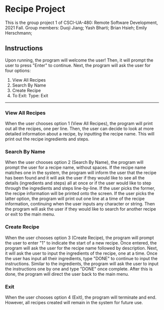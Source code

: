 # Recipe Project
This is the group project 1 of CSCI-UA-480: Remote Software Development, 2021 Fall.
Group members:
Duoji Jiang;
Yash Bharti;
Brian Hsieh;
Emily Herschmann;

## Instructions

Upon running, the program will welcome the user! Then, it will prompt the user to press "Enter" to continue.
Next, the program will ask the user for four options: 
 1. View All Recipes
 2. Search By Name
 3. Create Recipe
 4. To Exit: Type: Exit

----------------------------------------------------------------

### View All Recipes

When the user chooses option 1 (View All Recipes), the program will print out all the recipes, one per line. 
Then, the user can decide to look at more detailed information about a recipe, by inputting the recipe name. This will print out the recipe ingredients and steps.

### Search By Name

When the user chooses option 2 (Search By Name), the program will prompt the user for a recipe name, without spaces. If the recipe name matches one in the system, the program will inform the user that the recipe has been found and it will ask the user if they would like to see all the details (ingredients and steps) all at once or if the user would like to step through the ingredients and steps line-by-line. If the user picks the former,  the recipe information will be printed onto the screen. If the user picks the latter option, the program will print out one line at a time of the recipe information, continuing when the user inputs any character or string. Then the program will ask the user if they would like to search for another recipe or exit to the main menu.

### Create Recipe

When the user chooses option 3 (Create Recipe), the program will prompt the user to enter "1" to indicate the start of a new recipe. Once entered, the program will ask the user for the recipe name followed by description. Next, it will ask the user to input the ingredients of the recipe, one at a time. Once the user has input all their ingredients, type "DONE" to continue to input the instructions. Similar to the ingredients, the program will ask the user to input the instructions one by one and type "DONE" once complete. After this is done, the program will direct the user back to the main menu. 

### Exit

When the user chooses option 4 (Exit), the program will terminate and end. However, all recipes created will remain in the system for future use. 
